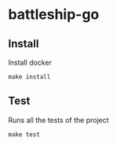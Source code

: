 # battleship-go

## Install

Install docker

```
make install
```

## Test

Runs all the tests of the project

```
make test
```
